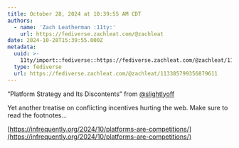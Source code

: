 ```yaml
---
title: October 28, 2024 at 10:39:55 AM CDT
authors:
  - name: 'Zach Leatherman :11ty:'
    url: https://fediverse.zachleat.com/@zachleat
date: 2024-10-28T15:39:55.000Z
metadata:
  uuid: >-
    11ty/import::fediverse::https://fediverse.zachleat.com/@zachleat/113385799356879611
  type: fediverse
  url: https://fediverse.zachleat.com/@zachleat/113385799356879611
---
```

“Platform Strategy and Its Discontents” from [@slightlyoff](https://toot.cafe/@slightlyoff)

Yet another treatise on conflicting incentives hurting the web. Make sure to read the footnotes…

[https://infrequently.org/2024/10/platforms-are-competitions/](https://infrequently.org/2024/10/platforms-are-competitions/)